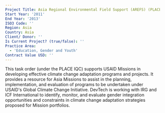```yaml
---
Project Title: Asia Regional Environmental Field Support (AREFS) (PLACE IQC)
Start Year: '2011'
End Year: '2013'
ISO3 Code: ''
Region: Asia
Country: Asia
Client/ Donor: ''
Is Current Project? (true/false): ''
Practice Area:
  - 'Education, Gender and Youth'
Contract Value USD: ''
---
```

This task order (under the PLACE IQC) supports USAID Missions in developing effective climate change adaptation programs and projects. It provides a resource for Asia Missions to assist in the planning, implementation, and evaluation of programs to be undertaken under USAID's Global Climate Change Initiative. DevTech is working with IRG and ICF International to identify, monitor, and evaluate gender integration opportunities and constraints in climate change adaptation strategies proposed for Mission portfolios.